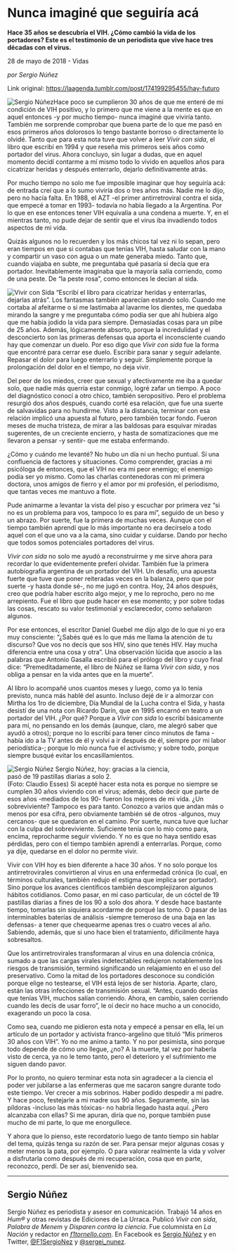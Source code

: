 # Nunca imaginé que seguiría acá

**Hace 35 años se descubría el VIH. ¿Cómo cambió la vida de los portadores? Este es el testimonio de un periodista que vive hace tres décadas con el virus.**

28 de mayo de 2018 - Vidas

_por Sergio Núñez_

Link original: https://laagenda.tumblr.com/post/174199295455/hay-futuro

![Sergio Núñez](https://64.media.tumblr.com/2c4524d56527e81553a7638593ab429a/tumblr_inline_p9gka4UlRs1t6q87u_500.jpg)Hace poco se cumplieron 30 años de que me enteré de mi condición de VIH positivo, y lo primero que me viene a la mente es que en aquel entonces -y por mucho tiempo- nunca imaginé que viviría tanto. También me sorprende comprobar que buena parte de lo que me pasó en esos primeros años dolorosos lo tengo bastante borroso o directamente lo olvidé. Tanto que para esta nota tuve que volver a leer *Vivir con sida*, el libro que escribí en 1994 y que reseña mis primeros seis años como portador del virus. Ahora concluyo, sin lugar a dudas, que en aquel momento decidí contarme a mí mismo todo lo vivido en aquellos años para cicatrizar heridas y después enterrarlo, dejarlo definitivamente atrás.

Por mucho tiempo no solo me fue imposible imaginar que hoy seguiría acá: de entrada creí que a lo sumo viviría dos o tres años más. Nadie me lo dijo, pero no hacía falta. En 1988, el AZT -el primer antirretroviral contra el sida, que empecé a tomar en 1993- todavía no había llegado a la Argentina. Por lo que en ese entonces tener VIH equivalía a una condena a muerte. Y, en el mientras tanto, no pude dejar de sentir que el virus iba invadiendo todos aspectos de mi vida.

Quizás algunos no lo recuerden y los más chicos tal vez ni lo sepan, pero eran tiempos en que si contabas que tenías VIH, hasta saludar con la mano y compartir un vaso con agua o un mate generaba miedo. Tanto que, cuando viajaba en subte, me preguntaba qué pasaría si decía que era portador. Inevitablemente imaginaba que la mayoría salía corriendo, como de una peste. De “la peste rosa”, como entonces le decían al sida.

![Vivir con Sida](https://64.media.tumblr.com/47d26cae47e7ac4470ade036cbfa64b5/tumblr_inline_p9gka4ez3l1t6q87u_400.jpg) “Escribí el libro para cicatrizar heridas y enterrarlas,  
dejarlas atrás”. Los fantasmas también aparecían estando solo. Cuando me cortaba al afeitarme o si me lastimaba al lavarme los dientes, me quedaba mirando la sangre y me preguntaba cómo podía ser que ahí hubiera algo que me había jodido la vida para siempre. Demasiadas cosas para un pibe de 25 años. Además, lógicamente absorto, porque la incredulidad y el desconcierto son las primeras defensas qua aporta el inconsciente cuando hay que comenzar un duelo. Por eso digo que *Vivir con sida* fue la forma que encontré para cerrar ese duelo. Escribir para sanar y seguir adelante. Repasar el dolor para luego enterrarlo y seguir. Simplemente porque la prolongación del dolor en el tiempo, no deja vivir.

Del peor de los miedos, creer que sexual y afectivamente me iba a quedar solo, que nadie más querría estar conmigo, logré zafar un tiempo. A poco del diagnóstico conocí a otro chico, también seropositivo. Pero el problema resurgió dos años después, cuando corté esa relación, que fue una suerte de salvavidas para no hundirme. Visto a la distancia, terminar con esa relación implicó una apuesta al futuro, pero también tocar fondo. Fueron meses de mucha tristeza, de mirar a las baldosas para esquivar miradas sugerentes, de un creciente encierro, y hasta de somatizaciones que me llevaron a pensar -y sentir- que me estaba enfermando.

¿Cómo y cuándo me levanté? No hubo un día ni un hecho puntual. Sí una confluencia de factores y situaciones. Como comprender, gracias a mi psicóloga de entonces, que el VIH no era mi peor enemigo; el enemigo podía ser yo mismo. Como las charlas contenedoras con mi primera doctora, unos amigos de fierro y el amor por mi profesión, el periodismo, que tantas veces me mantuvo a flote.

Pude animarme a levantar la vista del piso y escuchar por primera vez “si no es un problema para vos, tampoco lo es para mí”, seguido de un beso y un abrazo. Por suerte, fue la primera de muchas veces. Aunque con el tiempo también aprendí que lo más importante no era decírselo a todo aquel con el que uno va a la cama, sino cuidar y cuidarse. Dando por hecho que todos somos potenciales portadores del virus.

*Vivir con sida* no solo me ayudó a reconstruirme y me sirve ahora para recordar lo que evidentemente preferí olvidar. También fue la primera autobiografía argentina de un portador del VIH. Un desafío, una apuesta fuerte que tuve que poner reiteradas veces en la balanza, pero que por suerte -y hasta donde sé-, no me jugó en contra. Hoy, 24 años después, creo que podría haber escrito algo mejor, y me lo reprocho, pero no me arrepiento. Fue el libro que pude hacer en ese momento; y por sobre todas las cosas, rescato su valor testimonial y esclarecedor, como señalaron algunos.

Por ese entonces, el escritor Daniel Guebel me dijo algo de lo que ni yo era muy consciente: “¿Sabés qué es lo que más me llama la atención de tu discurso? Que vos no decís que sos HIV, sino que tenés HIV. Hay mucha diferencia entre una cosa y otra”. Una observación lúcida que asocio a las palabras que Antonio Gasalla escribió para el prólogo del libro y cuyo final dice: “Premeditadamente, el libro de Núñez se llama *Vivir con sida*, y nos obliga a pensar en la vida antes que en la muerte”.

Al libro lo acompañé unos cuantos meses y luego, como ya lo tenía previsto, nunca más hablé del asunto. Incluso dejé de ir a almorzar con Mirtha los 1ro de diciembre, Día Mundial de la Lucha contra el Sida, y hasta desistí de una nota con Ricardo Darín, que en 1995 encarnó en teatro a un portador del VIH. ¿Por qué? Porque a *Vivir con sida* lo escribí básicamente para mí, no pensando en los demás (aunque, claro, me alegró saber que ayudó a otros); porque no lo escribí para tener cinco minutos de fama -había ido a la TV antes de él y volví a ir después de él, siempre por mi labor periodística-; porque lo mío nunca fue el activismo; y sobre todo, porque siempre busqué evitar los encasillamientos.

![Sergio Núñez](https://64.media.tumblr.com/edaf4689a83486a6cb7440a378e7e2e6/tumblr_inline_p9gka5qhxd1t6q87u_400.jpg) Sergio Núñez, hoy: gracias a la ciencia,  
pasó de 19 pastillas diarias a solo 2.  
(Foto: Claudio Esses) Si acepté hacer esta nota es porque no siempre se cumplen 30 años viviendo con el virus; además, debo decir que parte de esos años -mediados de los 90- fueron los mejores de mi vida. ¿Un sobreviviente? Tampoco es para tanto. Conozco a varios que andan más o menos por esa cifra, pero obviamente también sé de otros -algunos, muy cercanos- que se quedaron en el camino. Por suerte, nunca tuve que luchar con la culpa del sobreviviente. Suficiente tenía con lo mío como para, encima, reprocharme seguir viviendo. Y no es que no haya sentido esas pérdidas, pero con el tiempo también aprendí a enterrarlas. Porque, como ya dije, quedarse en el dolor no permite vivir.

Vivir con VIH hoy es bien diferente a hace 30 años. Y no solo porque los antirretrovirales convirtieron al virus en una enfermedad crónica (lo cual, en términos culturales, también redujo el estigma que implica ser portador). Sino porque los avances científicos también descomplejizaron algunos hábitos cotidianos. Como pasar, en mí caso particular, de un cóctel de 19 pastillas diarias a fines de los 90 a solo dos ahora. Y desde hace bastante tiempo, tomarlas sin siquiera acordarme de porqué las tomo. O pasar de las interminables baterías de análisis -siempre temeroso de una baja en las defensas- a tener que chequearme apenas tres o cuatro veces al año. Sabiendo, además, que si uno hace bien el tratamiento, difícilmente haya sobresaltos.

Que los antirretrovirales transformaran al virus en una dolencia crónica, sumado a que las cargas virales indetectables redujeron notablemente los riesgos de transmisión, terminó significando un relajamiento en el uso del preservativo. Como la mitad de los portadores desconoce su condición porque elige no testearse, el VIH está lejos de ser historia. Aparte, claro, están las otras infecciones de transmisión sexual. “Antes, cuando decías que tenías VIH, muchos salían corriendo. Ahora, en cambio, salen corriendo cuando les decís de usar forro”, le oí decir no hace mucho a un conocido, exagerando un poco la cosa.

Como sea, cuando me pidieron esta nota y empecé a pensar en ella, leí un artículo de un portador y activista franco-argelino que tituló “Mis primeros 30 años con VIH”. Yo no me animo a tanto. Y no por pesimista, sino porque todo depende de cómo uno llegue, ¿no? A la muerte, tal vez por haberla visto de cerca, ya no le temo tanto, pero el deterioro y el sufrimiento me siguen dando pavor.

Por lo pronto, no quiero terminar esta nota sin agradecer a la ciencia el poder ver jubilarse a las enfermeras que me sacaron sangre durante todo este tiempo. Ver crecer a mis sobrinos. Haber podido despedir a mi padre. Y hace poco, festejarle a mi madre sus 90 años. Seguramente, sin las píldoras -incluso las más tóxicas- no habría llegado hasta aquí. ¿Pero alcanzaba con ellas? Si me apuran, diría que no, porque también puse mucho de mi parte, lo que me enorgullece.

Y ahora que lo pienso, este recordatorio luego de tanto tiempo sin hablar del tema, quizás tenga su razón de ser. Para pensar mejor algunas cosas y meter menos la pata, por ejemplo. O para valorar realmente la vida y volver a disfrutarla como después de mi recuperación, cosa que en parte, reconozco, perdí. De ser así, bienvenido sea.

  




---

 Sergio Núñez
-------------

 Sergio Núñez es periodista y asesor en comunicación. Trabajó 14 años en *Hum®* y otras revistas de Ediciones de La Urraca. Publicó *Vivir con sida*, *Palabra de Menem* y *Disparen contra la ciencia*. Fue columnista en *La Nación* y redactor en *[f1tornello.com](http://www.f1tornello.com/)*. En Facebook es [Sergio Núñez](https://t.umblr.com/redirect?z=https%3A%2F%2Fwww.facebook.com%2Fsergionun&t=OWJmM2IyOTdjZTE2MTVlZjcxODViZGVkOTMzMmNmZjgxNWZhMjhhNyxnODdzSUE1cQ%3D%3D&b=t%3AXDz46txpppLgDp7rJlWQpw&p=https%3A%2F%2Flaagenda.tumblr.com%2Fpost%2F174199295455%2Fhay-futuro&m=1&ts=1705438169) y en Twitter, [@F1SergioNez](https://twitter.com/F1SergioNez) y [@sergei\_nunez](https://twitter.com/sergei_nunez).

